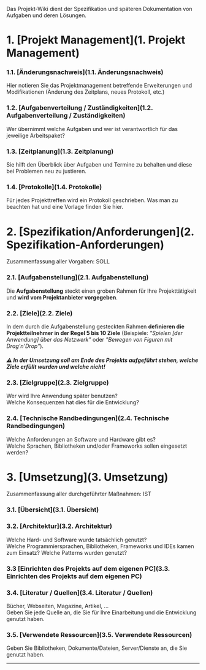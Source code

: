Das Projekt-Wiki dient der Spezifikation und späteren Dokumentation von Aufgaben und deren Lösungen.


# 1. [Projekt Management](1. Projekt Management)
### 1.1. [Änderungsnachweis](1.1. Änderungsnachweis)
Hier notieren Sie das Projektmanagement betreffende Erweiterungen und Modifikationen (Änderung des Zeitplans, neues Protokoll, etc.)
### 1.2. [Aufgabenverteilung / Zuständigkeiten](1.2. Aufgabenverteilung / Zuständigkeiten)
Wer übernimmt welche Aufgaben und wer ist verantwortlich für das jeweilige Arbeitspaket?
### 1.3. [Zeitplanung](1.3. Zeitplanung)
Sie hilft den Überblick über Aufgaben und Termine zu behalten und diese bei Problemen neu zu justieren.
### 1.4. [Protokolle](1.4. Protokolle)
Für jedes Projekttreffen wird ein Protokoll geschrieben. Was man zu beachten hat und eine Vorlage finden Sie hier.


# 2. [Spezifikation/Anforderungen](2. Spezifikation-Anforderungen)
Zusammenfassung aller Vorgaben: SOLL
### 2.1. [Aufgabenstellung](2.1. Aufgabenstellung)
Die **Aufgabenstellung** steckt einen groben Rahmen für Ihre Projekttätigkeit und **wird vom Projektanbieter vorgegeben**. 
### 2.2. [Ziele](2.2. Ziele)
In dem durch die Aufgabenstellung gesteckten Rahmen **definieren die Projektteilnehmer in der Regel 5 bis 10 Ziele** (Beispiele: *"Spielen [der Anwendung] über das Netzwerk"* oder *"Bewegen von Figuren mit Drag'n'Drop"*).  
##### :warning: In der Umsetzung soll am Ende des Projekts aufgeführt stehen, welche Ziele erfüllt wurden und welche nicht!
### 2.3. [Zielgruppe](2.3. Zielgruppe)
Wer wird Ihre Anwendung später benutzen?  
Welche Konsequenzen hat dies für die Entwicklung?
### 2.4. [Technische Randbedingungen](2.4. Technische Randbedingungen)
Welche Anforderungen an Software und Hardware gibt es?  
Welche Sprachen, Bibliotheken und/oder Frameworks sollen eingesetzt werden?
  
# 3. [Umsetzung](3. Umsetzung)
Zusammenfassung aller durchgeführter Maßnahmen: IST
### 3.1. [Übersicht](3.1. Übersicht)
### 3.2. [Architektur](3.2. Architektur)
Welche Hard- und Software wurde tatsächlich genutzt?  
Welche Programmiersprachen, Bibliotheken, Frameworks und IDEs kamen zum Einsatz?
Welche Patterns wurden genutzt?
### 3.3 [Einrichten des Projekts auf dem eigenen PC](3.3. Einrichten des Projekts auf dem eigenen PC)
### 3.4. [Literatur / Quellen](3.4. Literatur / Quellen)
Bücher, Webseiten, Magazine, Artikel, ...  
Geben Sie jede Quelle an, die Sie für Ihre Einarbeitung und die Entwicklung genutzt haben.
### 3.5. [Verwendete Ressourcen](3.5. Verwendete Ressourcen)
Geben Sie Bibliotheken, Dokumente/Dateien, Server/Dienste an, die Sie genutzt haben.

---- 